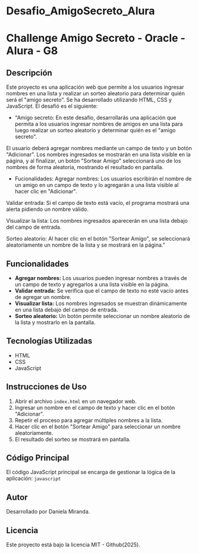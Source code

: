 # Desafio_AmigoSecreto_Alura

# Challenge Amigo Secreto - Oracle - Alura - G8

## Descripción
Este proyecto es una aplicación web que permite a los usuarios ingresar nombres en una lista y realizar un sorteo aleatorio para determinar quién será el "amigo secreto". Se ha desarrollado utilizando HTML, CSS y JavaScript. El desafió es el siguiente:
- "Amigo secreto: En este desafío, desarrollarás una aplicación que permita a los usuarios ingresar nombres de amigos en una lista para luego realizar un sorteo aleatorio y determinar quién es el "amigo secreto".

El usuario deberá agregar nombres mediante un campo de texto y un botón "Adicionar". Los nombres ingresados se mostrarán en una lista visible en la página, y al finalizar, un botón "Sortear Amigo" seleccionará uno de los nombres de forma aleatoria, mostrando el resultado en pantalla.

- Fucionalidades:
Agregar nombres: Los usuarios escribirán el nombre de un amigo en un campo de texto y lo agregarán a una lista visible al hacer clic en "Adicionar".

Validar entrada: Si el campo de texto está vacío, el programa mostrará una alerta pidiendo un nombre válido.

Visualizar la lista: Los nombres ingresados aparecerán en una lista debajo del campo de entrada.

Sorteo aleatorio: Al hacer clic en el botón "Sortear Amigo", se seleccionará aleatoriamente un nombre de la lista y se mostrará en la página."

## Funcionalidades
- **Agregar nombres:** Los usuarios pueden ingresar nombres a través de un campo de texto y agregarlos a una lista visible en la página.
- **Validar entrada:** Se verifica que el campo de texto no esté vacío antes de agregar un nombre.
- **Visualizar lista:** Los nombres ingresados se muestran dinámicamente en una lista debajo del campo de entrada.
- **Sorteo aleatorio:** Un botón permite seleccionar un nombre aleatorio de la lista y mostrarlo en la pantalla.

## Tecnologías Utilizadas
- HTML
- CSS
- JavaScript

## Instrucciones de Uso
1. Abrir el archivo `index.html` en un navegador web.
2. Ingresar un nombre en el campo de texto y hacer clic en el botón "Adicionar".
3. Repetir el proceso para agregar múltiples nombres a la lista.
4. Hacer clic en el botón "Sortear Amigo" para seleccionar un nombre aleatoriamente.
5. El resultado del sorteo se mostrará en pantalla.

## Código Principal
El código JavaScript principal se encarga de gestionar la lógica de la aplicación:
```javascript```

## Autor
Desarrollado por Daniela Miranda.

## Licencia
Este proyecto está bajo la licencia MIT - Github(2025).


